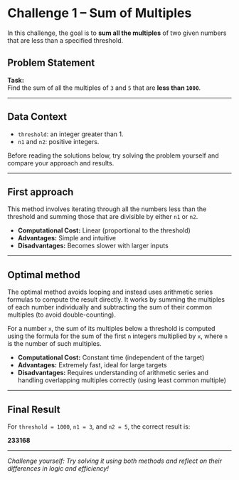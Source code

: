 # Challenge 1 – Sum of Multiples

In this challenge, the goal is to **sum all the multiples** of two given numbers that are less than a specified threshold.

## Problem Statement

**Task:**  
Find the sum of all the multiples of `3` and `5` that are **less than `1000`**.

---

## Data Context

- `threshold`: an integer greater than 1.
- `n1` and `n2`: positive integers.

Before reading the solutions below, try solving the problem yourself and compare your approach and results.

---

## First approach

This method involves iterating through all the numbers less than the threshold and summing those that are divisible by either `n1` or `n2`.

- **Computational Cost:** Linear (proportional to the threshold)
- **Advantages:** Simple and intuitive
- **Disadvantages:** Becomes slower with larger inputs

---

## Optimal method

The optimal method avoids looping and instead uses arithmetic series formulas to compute the result directly. It works by summing the multiples of each number individually and subtracting the sum of their common multiples (to avoid double-counting).

For a number `x`, the sum of its multiples below a threshold is computed using the formula for the sum of the first `n` integers multiplied by `x`, where `n` is the number of such multiples.

- **Computational Cost:** Constant time (independent of the target)
- **Advantages:** Extremely fast, ideal for large targets
- **Disadvantages:** Requires understanding of arithmetic series and handling overlapping multiples correctly (using least common multiple)

---

## Final Result

For `threshold = 1000`, `n1 = 3`, and `n2 = 5`, the correct result is:

**233168**

---

*Challenge yourself: Try solving it using both methods and reflect on their differences in logic and efficiency!*